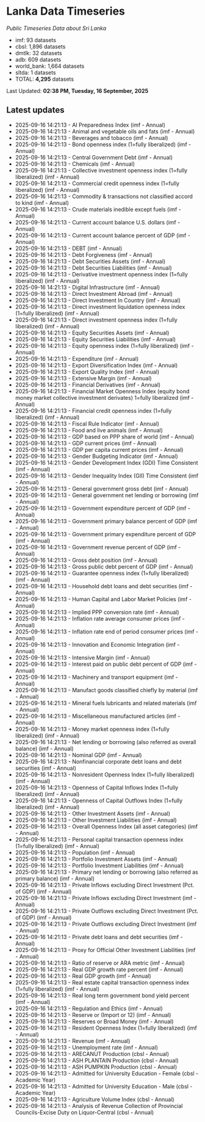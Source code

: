 # Lanka Data Timeseries
*Public Timeseries Data about Sri Lanka*

* imf: 93 datasets
* cbsl: 1,896 datasets
* dmtlk: 32 datasets
* adb: 609 datasets
* world_bank: 1,664 datasets
* sltda: 1 datasets
* TOTAL: **4,295** datasets

Last Updated: **02:38 PM, Tuesday, 16 September, 2025**

## Latest updates

* 2025-09-16 14:21:13 - AI Preparedness Index (imf - Annual)
* 2025-09-16 14:21:13 - Animal and vegetable oils and fats (imf - Annual)
* 2025-09-16 14:21:13 - Beverages and tobacco (imf - Annual)
* 2025-09-16 14:21:13 - Bond openness index (1=fully liberalized) (imf - Annual)
* 2025-09-16 14:21:13 - Central Government Debt (imf - Annual)
* 2025-09-16 14:21:13 - Chemicals (imf - Annual)
* 2025-09-16 14:21:13 - Collective investment openness index (1=fully liberalized) (imf - Annual)
* 2025-09-16 14:21:13 - Commercial credit openness index (1=fully liberalized) (imf - Annual)
* 2025-09-16 14:21:13 - Commodity & transactions not classified accord to kind (imf - Annual)
* 2025-09-16 14:21:13 - Crude materials inedible except fuels (imf - Annual)
* 2025-09-16 14:21:13 - Current account balance U.S. dollars (imf - Annual)
* 2025-09-16 14:21:13 - Current account balance percent of GDP (imf - Annual)
* 2025-09-16 14:21:13 - DEBT (imf - Annual)
* 2025-09-16 14:21:13 - Debt Forgiveness (imf - Annual)
* 2025-09-16 14:21:13 - Debt Securities Assets (imf - Annual)
* 2025-09-16 14:21:13 - Debt Securities Liabilities (imf - Annual)
* 2025-09-16 14:21:13 - Derivative investment openness index (1=fully liberalized) (imf - Annual)
* 2025-09-16 14:21:13 - Digital Infrastructure (imf - Annual)
* 2025-09-16 14:21:13 - Direct Investment Abroad (imf - Annual)
* 2025-09-16 14:21:13 - Direct Investment In Country (imf - Annual)
* 2025-09-16 14:21:13 - Direct investment liquidation openness index (1=fully liberalized) (imf - Annual)
* 2025-09-16 14:21:13 - Direct investment openness index (1=fully liberalized) (imf - Annual)
* 2025-09-16 14:21:13 - Equity Securities Assets (imf - Annual)
* 2025-09-16 14:21:13 - Equity Securities Liabilities (imf - Annual)
* 2025-09-16 14:21:13 - Equity openness index (1=fully liberalized) (imf - Annual)
* 2025-09-16 14:21:13 - Expenditure (imf - Annual)
* 2025-09-16 14:21:13 - Export Diversification Index (imf - Annual)
* 2025-09-16 14:21:13 - Export Quality Index (imf - Annual)
* 2025-09-16 14:21:13 - Extensive Margin (imf - Annual)
* 2025-09-16 14:21:13 - Financial Derivatives (imf - Annual)
* 2025-09-16 14:21:13 - Financial Market Openness Index (equity bond money market collective investment derivates) 1=fully liberalized (imf - Annual)
* 2025-09-16 14:21:13 - Financial credit openness index (1=fully liberalized) (imf - Annual)
* 2025-09-16 14:21:13 - Fiscal Rule Indicator (imf - Annual)
* 2025-09-16 14:21:13 - Food and live animals (imf - Annual)
* 2025-09-16 14:21:13 - GDP based on PPP share of world (imf - Annual)
* 2025-09-16 14:21:13 - GDP current prices (imf - Annual)
* 2025-09-16 14:21:13 - GDP per capita current prices (imf - Annual)
* 2025-09-16 14:21:13 - Gender Budgeting Indicator (imf - Annual)
* 2025-09-16 14:21:13 - Gender Development Index (GDI) Time Consistent (imf - Annual)
* 2025-09-16 14:21:13 - Gender Inequality Index (GII) Time Consistent (imf - Annual)
* 2025-09-16 14:21:13 - General government gross debt (imf - Annual)
* 2025-09-16 14:21:13 - General government net lending or borrowing (imf - Annual)
* 2025-09-16 14:21:13 - Government expenditure percent of GDP (imf - Annual)
* 2025-09-16 14:21:13 - Government primary balance percent of GDP (imf - Annual)
* 2025-09-16 14:21:13 - Government primary expenditure percent of GDP (imf - Annual)
* 2025-09-16 14:21:13 - Government revenue percent of GDP (imf - Annual)
* 2025-09-16 14:21:13 - Gross debt position (imf - Annual)
* 2025-09-16 14:21:13 - Gross public debt percent of GDP (imf - Annual)
* 2025-09-16 14:21:13 - Guarantee openness index (1=fully liberalized) (imf - Annual)
* 2025-09-16 14:21:13 - Household debt loans and debt securities (imf - Annual)
* 2025-09-16 14:21:13 - Human Capital and Labor Market Policies (imf - Annual)
* 2025-09-16 14:21:13 - Implied PPP conversion rate (imf - Annual)
* 2025-09-16 14:21:13 - Inflation rate average consumer prices (imf - Annual)
* 2025-09-16 14:21:13 - Inflation rate end of period consumer prices (imf - Annual)
* 2025-09-16 14:21:13 - Innovation and Economic Integration (imf - Annual)
* 2025-09-16 14:21:13 - Intensive Margin (imf - Annual)
* 2025-09-16 14:21:13 - Interest paid on public debt percent of GDP (imf - Annual)
* 2025-09-16 14:21:13 - Machinery and transport equipment (imf - Annual)
* 2025-09-16 14:21:13 - Manufact goods classified chiefly by material (imf - Annual)
* 2025-09-16 14:21:13 - Mineral fuels lubricants and related materials (imf - Annual)
* 2025-09-16 14:21:13 - Miscellaneous manufactured articles (imf - Annual)
* 2025-09-16 14:21:13 - Money market openness index (1=fully liberalized) (imf - Annual)
* 2025-09-16 14:21:13 - Net lending or borrowing (also referred as overall balance) (imf - Annual)
* 2025-09-16 14:21:13 - Nominal GDP (imf - Annual)
* 2025-09-16 14:21:13 - Nonfinancial corporate debt loans and debt securities (imf - Annual)
* 2025-09-16 14:21:13 - Nonresident Openness Index (1=fully liberalized) (imf - Annual)
* 2025-09-16 14:21:13 - Openness of Capital Inflows Index (1=fully liberalized) (imf - Annual)
* 2025-09-16 14:21:13 - Openness of Capital Outflows Index (1=fully liberalized) (imf - Annual)
* 2025-09-16 14:21:13 - Other Investment Assets (imf - Annual)
* 2025-09-16 14:21:13 - Other Investment Liabilities (imf - Annual)
* 2025-09-16 14:21:13 - Overall Openness Index (all asset categories) (imf - Annual)
* 2025-09-16 14:21:13 - Personal capital transaction openness index (1=fully liberalized) (imf - Annual)
* 2025-09-16 14:21:13 - Population (imf - Annual)
* 2025-09-16 14:21:13 - Portfolio Investment Assets (imf - Annual)
* 2025-09-16 14:21:13 - Portfolio Investment Liabilities (imf - Annual)
* 2025-09-16 14:21:13 - Primary net lending or borrowing (also referred as primary balance) (imf - Annual)
* 2025-09-16 14:21:13 - Private Inflows excluding Direct Investment (Pct. of GDP) (imf - Annual)
* 2025-09-16 14:21:13 - Private Inflows excluding Direct Investment (imf - Annual)
* 2025-09-16 14:21:13 - Private Outflows excluding Direct Investment (Pct. of GDP) (imf - Annual)
* 2025-09-16 14:21:13 - Private Outflows excluding Direct Investment (imf - Annual)
* 2025-09-16 14:21:13 - Private debt loans and debt securities (imf - Annual)
* 2025-09-16 14:21:13 - Proxy for Official Other Investment Liabilities (imf - Annual)
* 2025-09-16 14:21:13 - Ratio of reserve or ARA metric (imf - Annual)
* 2025-09-16 14:21:13 - Real GDP growth rate percent (imf - Annual)
* 2025-09-16 14:21:13 - Real GDP growth (imf - Annual)
* 2025-09-16 14:21:13 - Real estate capital transaction openness index (1=fully liberalized) (imf - Annual)
* 2025-09-16 14:21:13 - Real long term government bond yield percent (imf - Annual)
* 2025-09-16 14:21:13 - Regulation and Ethics (imf - Annual)
* 2025-09-16 14:21:13 - Reserve or (Import or 12) (imf - Annual)
* 2025-09-16 14:21:13 - Reserves or Broad Money (imf - Annual)
* 2025-09-16 14:21:13 - Resident Openness Index (1=fully liberalized) (imf - Annual)
* 2025-09-16 14:21:13 - Revenue (imf - Annual)
* 2025-09-16 14:21:13 - Unemployment rate (imf - Annual)
* 2025-09-16 14:21:13 - ARECANUT Production (cbsl - Annual)
* 2025-09-16 14:21:13 - ASH PLANTAIN Production (cbsl - Annual)
* 2025-09-16 14:21:13 - ASH PUMPKIN Production (cbsl - Annual)
* 2025-09-16 14:21:13 - Admitted for University Education - Female (cbsl - Academic Year)
* 2025-09-16 14:21:13 - Admitted for University Education - Male (cbsl - Academic Year)
* 2025-09-16 14:21:13 - Agriculture Volume Index (cbsl - Annual)
* 2025-09-16 14:21:13 - Analysis of Revenue Collection of Provincial Councils-Excise Duty on Liquor-Central (cbsl - Annual)